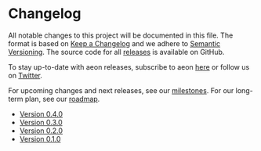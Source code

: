 # Changelog

All notable changes to this project will be documented in this file. The format is
based on [Keep a Changelog](https://keepachangelog.com/en/1.0.0/) and we adhere
to [Semantic Versioning](https://semver.org/spec/v2.0.0.html>). The source code for
all [releases](https://github.com/aeon-toolkit/aeon/releases>) is available on GitHub.

To stay up-to-date with aeon releases, subscribe to aeon
[here](https://libraries.io/pypi/aeon>) or follow us on
[Twitter](https://twitter.com/aeon_toolbox>).

For upcoming changes and next releases, see our
[milestones](https://github.com/aeon-toolkit/aeon/milestones). For our long-term plan,
see our [roadmap](roadmap).

- [Version 0.4.0](changelogs/v0.4.md)
- [Version 0.3.0](changelogs/v0.3.md)
- [Version 0.2.0](changelogs/v0.2.md)
- [Version 0.1.0](changelogs/v0.1.md)
